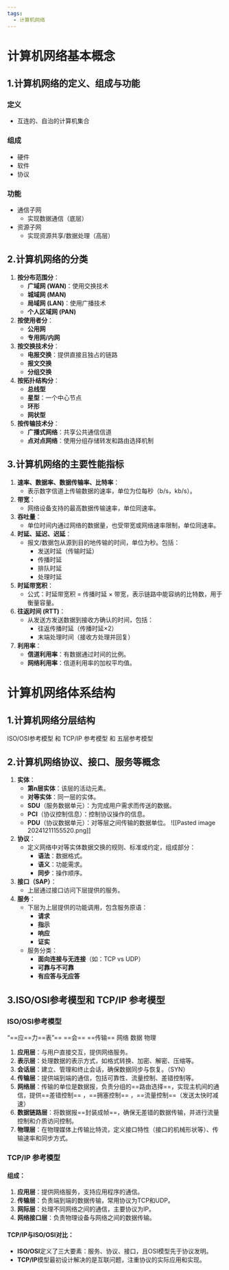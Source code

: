```yaml
---
tags:
  - 计算机网络
---
```

# 计算机网络基本概念
## 1.计算机网络的定义、组成与功能
### 定义
- 互连的、自治的计算机集合
### 组成
- 硬件
- 软件
- 协议
### 功能
- 通信子网
    - 实现数据通信（底层）
- 资源子网
    - 实现资源共享/数据处理（高层）
## 2.计算机网络的分类
1. **按分布范围分**：
    - **广域网 (WAN)**：使用交换技术
    - **城域网 (MAN)**
    - **局域网 (LAN)**：使用广播技术
    - **个人区域网 (PAN)**
2. **按使用者分**：
    - **公用网**
    - **专用网/内网**
3. **按交换技术分**：
    - **电报交换**：提供直接且独占的链路
    - **报文交换**
    - **分组交换**
4. **按拓扑结构分**：
    - **总线型**
    - **星型**：一个中心节点
    - **环形**
    - **网状型**
5. **按传输技术分**：
    - **广播式网络**：共享公共通信信道
    - **点对点网络**：使用分组存储转发和路由选择机制
## 3.计算机网络的主要性能指标
1. **速率、数据率、数据传输率、比特率**：
    - 表示数字信道上传输数据的速率，单位为位每秒（b/s，kb/s）。
2. **带宽**：
    - 网络设备支持的最高数据传输速率，单位同速率。
3. **吞吐量**：
    - 单位时间内通过网络的数据量，也受带宽或网络速率限制，单位同速率。
4. **时延、延迟、迟延**：
    - 报文/数据包从源到目的地传输的时间，单位为秒。包括：
        - 发送时延（传输时延）
        - 传播时延
        - 排队时延
        - 处理时延
5. **时延带宽积**：
    - 公式：时延带宽积 = 传播时延 × 带宽，表示链路中能容纳的比特数，用于衡量容量。
6. **往返时间 (RTT)**：
    - 从发送方发送数据到接收方确认的时间，包括：
        - 往返传播时延（传播时延×2）
        - 末端处理时间（接收方处理并回复）
7. **利用率**：
    - **信道利用率**：有数据通过时间的比例。
    - **网络利用率**：信道利用率的加权平均值。
# 计算机网络体系结构
## 1.计算机网络分层结构
ISO/OSI参考模型 和 TCP/IP 参考模型 和 五层参考模型
## 2.计算机网络协议、接口、服务等概念
1. **实体**：
    - **第n层实体**：该层的活动元素。
    - **对等实体**：同一层的实体。
    - **SDU**（服务数据单元）：为完成用户需求而传送的数据。
    - **PCI**（协议控制信息）：控制协议操作的信息。
    - **PDU**（协议数据单元）：对等层之间传输的数据单位。
![[Pasted image 20241211155520.png]]
1. **协议**：
    - 定义网络中对等实体数据交换的规则、标准或约定，组成部分：
        - **语法**：数据格式。
        - **语义**：功能需求。
        - **同步**：操作顺序。
2. **接口（SAP）**：
    - 上层通过接口访问下层提供的服务。
3. **服务**：
    - 下层为上层提供的功能调用，包含服务原语：
        - **请求**
        - **指示**
        - **响应**
        - **证实**
    - 服务分类：
        - **面向连接与无连接**（如：TCP vs UDP）
        - **可靠与不可靠**
        - **有应答与无应答**
## 3.ISO/OSI参考模型和 TCP/IP 参考模型
### ISO/OSI参考模型
“==应==力==表”== ==会== ==传输== 网络 数据 物理
1. **应用层**：与用户直接交互，提供网络服务。
2. **表示层**：处理数据的表示方式，如格式转换、加密、解密、压缩等。
3. **会话层**：建立、管理和终止会话，确保数据同步与恢复。（SYN）
4. **传输层**：提供端到端的通信，包括可靠性、流量控制、差错控制等。
5. **网络层**：传输的单位是数据报，负责分组的==路由选择==，实现主机间的通信，提供==差错控制== ，==拥塞控制== ，==流量控制==（发送太快时减速）
6. **数据链路层**：将数据报==封装成帧==，确保无差错的数据传输，并进行流量控制和介质访问控制。
7. **物理层**：在物理媒体上传输比特流，定义接口特性（接口的机械形状等）、传输速率和同步方式。
### TCP/IP 参考模型
#### 组成：
1. **应用层**：提供网络服务，支持应用程序的通信。
2. **传输层**：负责端到端的数据传输，常用协议为TCP和UDP。
3. **网际层**：处理不同网络之间的通信，主要协议为IP。
4. **网络接口层**：负责物理设备与网络之间的数据传输。
#### TCP/IP与ISO/OSI对比：
- **ISO/OSI**定义了三大要素：服务、协议、接口，且OSI模型先于协议发明。
- **TCP/IP**模型最初设计解决的是互联问题，注重协议的实际应用和实现。